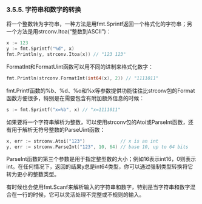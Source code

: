 ### 3.5.5. 字符串和数字的转换

将一个整数转为字符串，一种方法是用fmt.Sprintf返回一个格式化的字符串；另一个方法是用strconv.Itoa(“整数到ASCII”)：

```Go
x := 123
y := fmt.Sprintf("%d", x)
fmt.Println(y, strconv.Itoa(x)) // "123 123"
```

FormatInt和FormatUint函数可以用不同的进制来格式化数字：

```Go
fmt.Println(strconv.FormatInt(int64(x), 2)) // "1111011"
```

fmt.Printf函数的%b、%d、%o和%x等参数提供功能往往比strconv包的Format函数方便很多，特别是在需要包含有附加额外信息的时候：

```Go
s := fmt.Sprintf("x=%b", x) // "x=1111011"
```

如果要将一个字符串解析为整数，可以使用strconv包的Atoi或ParseInt函数，还有用于解析无符号整数的ParseUint函数：

```Go
x, err := strconv.Atoi("123")             // x is an int
y, err := strconv.ParseInt("123", 10, 64) // base 10, up to 64 bits
```

ParseInt函数的第三个参数是用于指定整型数的大小；例如16表示int16，0则表示int。在任何情况下，返回的结果y总是int64类型，你可以通过强制类型转换将它转为更小的整数类型。

有时候也会使用fmt.Scanf来解析输入的字符串和数字，特别是当字符串和数字混合在一行的时候，它可以灵活处理不完整或不规则的输入。







